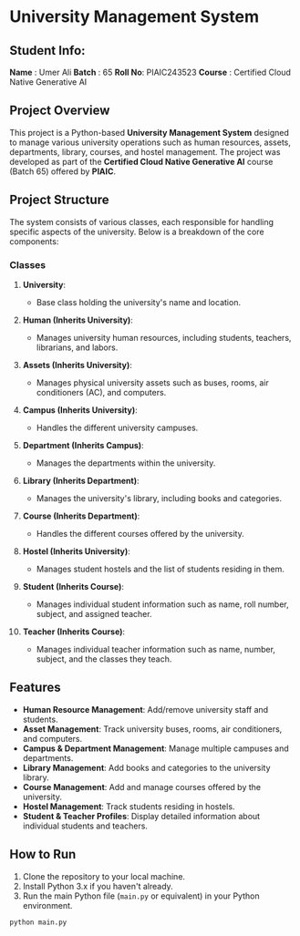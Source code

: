 # University Management System

## Student Info:

**Name** : Umer Ali
**Batch** : 65
**Roll No**: PIAIC243523
**Course** : Certified Cloud Native Generative AI

## Project Overview

This project is a Python-based **University Management System** designed to manage various university operations such as human resources, assets, departments, library, courses, and hostel management. The project was developed as part of the **Certified Cloud Native Generative AI** course (Batch 65) offered by **PIAIC**.

## Project Structure

The system consists of various classes, each responsible for handling specific aspects of the university. Below is a breakdown of the core components:

### Classes

1. **University**: 
   - Base class holding the university's name and location.
   
2. **Human (Inherits University)**:
   - Manages university human resources, including students, teachers, librarians, and labors.
   
3. **Assets (Inherits University)**:
   - Manages physical university assets such as buses, rooms, air conditioners (AC), and computers.
   
4. **Campus (Inherits University)**:
   - Handles the different university campuses.
   
5. **Department (Inherits Campus)**:
   - Manages the departments within the university.
   
6. **Library (Inherits Department)**:
   - Manages the university's library, including books and categories.
   
7. **Course (Inherits Department)**:
   - Handles the different courses offered by the university.
   
8. **Hostel (Inherits University)**:
   - Manages student hostels and the list of students residing in them.
   
9. **Student (Inherits Course)**:
   - Manages individual student information such as name, roll number, subject, and assigned teacher.
   
10. **Teacher (Inherits Course)**:
    - Manages individual teacher information such as name, number, subject, and the classes they teach.

## Features

- **Human Resource Management**: Add/remove university staff and students.
- **Asset Management**: Track university buses, rooms, air conditioners, and computers.
- **Campus & Department Management**: Manage multiple campuses and departments.
- **Library Management**: Add books and categories to the university library.
- **Course Management**: Add and manage courses offered by the university.
- **Hostel Management**: Track students residing in hostels.
- **Student & Teacher Profiles**: Display detailed information about individual students and teachers.

## How to Run

1. Clone the repository to your local machine.
2. Install Python 3.x if you haven't already.
3. Run the main Python file (`main.py` or equivalent) in your Python environment.

```bash
python main.py
